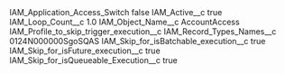 <?xml version="1.0" encoding="UTF-8"?>
<CustomMetadata xmlns="http://soap.sforce.com/2006/04/metadata" xmlns:xsi="http://www.w3.org/2001/XMLSchema-instance" xmlns:xsd="http://www.w3.org/2001/XMLSchema">
    <label>IAM_Application_Access_Switch</label>
    <protected>false</protected>
    <values>
        <field>IAM_Active__c</field>
        <value xsi:type="xsd:boolean">true</value>
    </values>
    <values>
        <field>IAM_Loop_Count__c</field>
        <value xsi:type="xsd:double">1.0</value>
    </values>
    <values>
        <field>IAM_Object_Name__c</field>
        <value xsi:type="xsd:string">AccountAccess</value>
    </values>
    <values>
        <field>IAM_Profile_to_skip_trigger_execution__c</field>
        <value xsi:nil="true"/>
    </values>
    <values>
        <field>IAM_Record_Types_Names__c</field>
        <value xsi:type="xsd:string">0124N000000SgoSQAS</value>
    </values>
    <values>
        <field>IAM_Skip_for_isBatchable_execution__c</field>
        <value xsi:type="xsd:boolean">true</value>
    </values>
    <values>
        <field>IAM_Skip_for_isFuture_execution__c</field>
        <value xsi:type="xsd:boolean">true</value>
    </values>
    <values>
        <field>IAM_Skip_for_isQueueable_Execution__c</field>
        <value xsi:type="xsd:boolean">true</value>
    </values>
</CustomMetadata>
